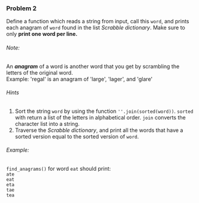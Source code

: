 ### Problem 2
Define a function which reads a string from input, call this <code>word</code>, and prints each anagram of <code>word</code> found in the list *Scrabble dictionary*. Make sure to only **print one word per line.**
###### Note:
An ***anagram*** of a word is another word that you get by scrambling the letters of the original word.<br>
Example: 'regal' is an anagram of 'large', 'lager', and 'glare'

###### Hints
1.  Sort the string <code>word</code> by using the function <code>''.join(sorted(word))</code>. <code>sorted</code> with return a list of the letters in alphabetical order. <code>join</code> converts the character list into a string.
2.  Traverse the *Scrabble dictionary*, and print all the words that have a sorted version equal to the sorted version of <code>word</code>.


###### Example:
<code>find_anagrams()</code> for word <code>eat</code> should print:<code><br>ate<br>eat<br>eta<br>tae<br>tea</code>
